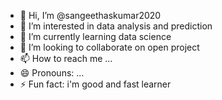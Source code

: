 - 👋 Hi, I’m @sangeethaskumar2020
- 👀 I’m interested in data analysis and prediction
- 🌱 I’m currently learning data science
- 💞️ I’m looking to collaborate on open project
- 📫 How to reach me ...
- 😄 Pronouns: ...
- ⚡ Fun fact: i'm good and fast learner

<!---
sangeethaskumar2020/sangeethaskumar2020 is a ✨ special ✨ repository because its `README.md` (this file) appears on your GitHub profile.
You can click the Preview link to take a look at your changes.
--->
